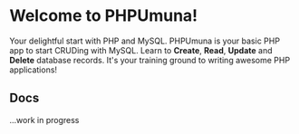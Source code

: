 Welcome to PHPUmuna!
===================

Your delightful start with PHP and MySQL. PHPUmuna is your basic PHP app to start CRUDing with MySQL. Learn to **Create**, **Read**, **Update** and **Delete** database records. It's your training ground to writing awesome PHP applications!

Docs
-------------

...work in progress
